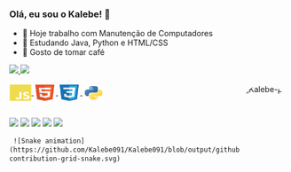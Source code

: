 ### Olá, eu sou o Kalebe! 👋

- 🔭 Hoje trabalho com Manutenção de Computadores
- 🌱 Estudando Java, Python e HTML/CSS
- 🤔 Gosto de tomar café

<div>
  <a href="https://github.com/Kalebe091">
  <img height="180em" src="https://github-readme-stats.vercel.app/api?username=kalebe091&show_icons=true&theme=dark&include_all_commits=true&count_private=true"/>
  <img height="180em" src="https://github-readme-stats.vercel.app/api/top-langs/?username=kalebe091&layout=compact&langs_count=7&theme=dark"/>
</div>
  
  <div style="display: inline_block"><br>
  <img align="center" alt="Kalebe-Js" height="30" width="40" src="https://raw.githubusercontent.com/devicons/devicon/master/icons/javascript/javascript-plain.svg">
  <img align="center" alt="Kalebe-HTML" height="30" width="40" src="https://raw.githubusercontent.com/devicons/devicon/master/icons/html5/html5-original.svg">
  <img align="center" alt="Kalebe-CSS" height="30" width="40" src="https://raw.githubusercontent.com/devicons/devicon/master/icons/css3/css3-original.svg">
  <img align="center" alt="Kalebe-Python" height="30" width="40" src="https://raw.githubusercontent.com/devicons/devicon/master/icons/python/python-original.svg">
  <img align="right" alt="Kalebe-pic" height="150" style="border-radius:50px;" src="https://media.discordapp.net/attachments/758374788858511463/928404409275252736/unknown.png">
</div>
  
##
  
  <div> 
  <a href="https://www.youtube.com/channel/UCmSTrQ99cnc-WXY1uXf5Twg" target="_blank"><img src="https://img.shields.io/badge/YouTube-FF0000?style=for-the-badge&logo=youtube&logoColor=white" target="_blank"></a>
  <a href="https://www.instagram.com/kalebeess" target="_blank"><img src="https://img.shields.io/badge/-Instagram-%23E4405F?style=for-the-badge&logo=instagram&logoColor=white" target="_blank"></a>
 	<a href="https://www.twitch.tv/menino_cafe" target="_blank"><img src="https://img.shields.io/badge/Twitch-9146FF?style=for-the-badge&logo=twitch&logoColor=white" target="_blank"></a>
 <a href="https://discord.gg/418466629513510923" target="_blank"><img src="https://img.shields.io/badge/Discord-7289DA?style=for-the-badge&logo=discord&logoColor=white" target="_blank"></a> 
  <a href = "mailto:kalebevasconcelos099@gmail.com"><img src="https://img.shields.io/badge/-Gmail-%23333?style=for-the-badge&logo=gmail&logoColor=white" target="_blank"></a>
 
     ![Snake animation](https://github.com/Kalebe091/Kalebe091/blob/output/github-contribution-grid-snake.svg)
 
</div>

